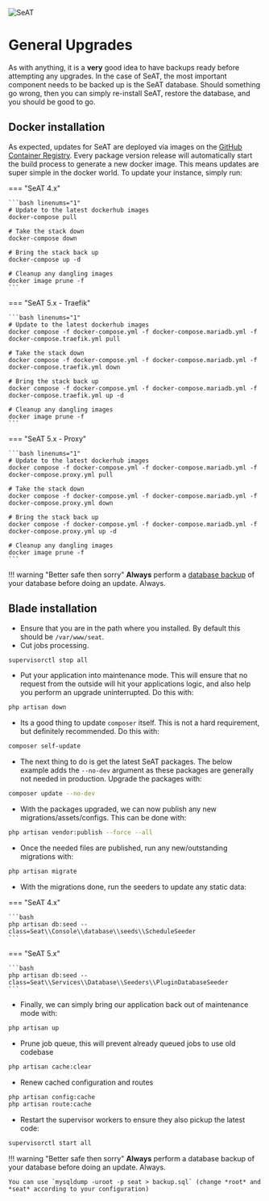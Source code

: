 ![SeAT](https://i.imgur.com/aPPOxSK.png)

# General Upgrades

As with anything, it is a **very** good idea to have backups ready before attempting any upgrades.
In the case of SeAT, the most important component needs to be backed up is the SeAT database.
Should something go wrong, then you can simply re-install SeAT, restore the database, and you should be good to go.

## Docker installation

As expected, updates for SeAT are deployed via images on the [GitHub Container Registry].
Every package version release will automatically start the build process to generate a new docker image.
This means updates are super simple in the docker world. To update your instance, simply run:

=== "SeAT 4.x"

    ```bash linenums="1"
    # Update to the latest dockerhub images
    docker-compose pull
    
    # Take the stack down
    docker-compose down
    
    # Bring the stack back up
    docker-compose up -d
    
    # Cleanup any dangling images
    docker image prune -f
    ```

=== "SeAT 5.x - Traefik"

    ```bash linenums="1"
    # Update to the latest dockerhub images
    docker compose -f docker-compose.yml -f docker-compose.mariadb.yml -f docker-compose.traefik.yml pull
    
    # Take the stack down
    docker compose -f docker-compose.yml -f docker-compose.mariadb.yml -f docker-compose.traefik.yml down
    
    # Bring the stack back up
    docker compose -f docker-compose.yml -f docker-compose.mariadb.yml -f docker-compose.traefik.yml up -d
    
    # Cleanup any dangling images
    docker image prune -f
    ```

=== "SeAT 5.x - Proxy"

    ```bash linenums="1"
    # Update to the latest dockerhub images
    docker compose -f docker-compose.yml -f docker-compose.mariadb.yml -f docker-compose.proxy.yml pull
    
    # Take the stack down
    docker compose -f docker-compose.yml -f docker-compose.mariadb.yml -f docker-compose.proxy.yml down
    
    # Bring the stack back up
    docker compose -f docker-compose.yml -f docker-compose.mariadb.yml -f docker-compose.proxy.yml up -d
    
    # Cleanup any dangling images
    docker image prune -f
    ```

!!! warning "Better safe then sorry"
    **Always** perform a [database backup] of your database before doing an update. Always.

## Blade installation

- Ensure that you are in the path where you installed. By default this should be `/var/www/seat`.
- Cut jobs processing.

```bash
supervisorctl stop all
```

- Put your application into maintenance mode. This will ensure that no request from the outside will hit your applications logic, and also help you perform an upgrade uninterrupted. Do this with:

```bash
php artisan down
```

- Its a good thing to update `composer` itself. This is not a hard requirement, but definitely recommended. Do this with:

```bash
composer self-update
```

- The next thing to do is get the latest SeAT packages. The below example adds the `--no-dev` argument as these packages are generally not needed in production. Upgrade the packages with:

```bash
composer update --no-dev
```

- With the packages upgraded, we can now publish any new migrations/assets/configs. This can be done with:

```bash
php artisan vendor:publish --force --all
```

- Once the needed files are published, run any new/outstanding migrations with:

```bash
php artisan migrate
```

- With the migrations done, run the seeders to update any static data:

=== "SeAT 4.x"

    ```bash
    php artisan db:seed --class=Seat\\Console\\database\\seeds\\ScheduleSeeder
    ```

=== "SeAT 5.x"

    ```bash
    php artisan db:seed --class=Seat\\Services\\Database\\Seeders\\PluginDatabaseSeeder
    ```

- Finally, we can simply bring our application back out of maintenance mode with:

```bash
php artisan up
```

- Prune job queue, this will prevent already queued jobs to use old codebase

```bash
php artisan cache:clear
```

- Renew cached configuration and routes

```bash linenums="1"
php artisan config:cache
php artisan route:cache
```

- Restart the supervisor workers to ensure they also pickup the latest code:

```bash
supervisorctl start all
```

!!! warning "Better safe then sorry"
    **Always** perform a database backup of your database before doing an update. Always.

    You can use `mysqldump -uroot -p seat > backup.sql` (change *root* and *seat* according to your configuration)

[here]: ../admin_guides/docker_admin.md#performing-updates
[database backup]: ../admin_guides/docker_admin.md#database-backups-and-restore
[GitHub Container Registry]: https://github.com/eveseat/seat-docker/pkgs/container/seat
